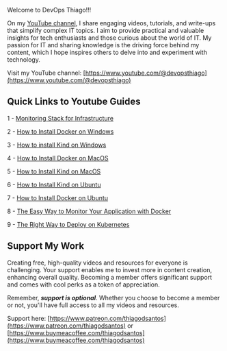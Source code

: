 Welcome to DevOps Thiago!!!

On my [YouTube channel](https://www.youtube.com/@devopsthiago), I share engaging videos, tutorials, and write-ups that simplify complex IT topics. I aim to provide practical and valuable insights for tech enthusiasts and those curious about the world of IT. My passion for IT and sharing knowledge is the driving force behind my content, which I hope inspires others to delve into and experiment with technology.

Visit my YouTube channel: [https://www.youtube.com/@devopsthiago](https://www.youtube.com/@devopsthiago)

## Quick Links to Youtube Guides

1 - [Monitoring Stack for Infrastructure](/1/README.md)

2 - [How to Install Docker on Windows](/2/README.md)

3 - [How to install Kind on Windows](/3/README.md)

4 - [How to Install Docker on MacOS](/4/README.md)
    
5 - [How to Install Kind on MacOS](/5/README.md)

6 - [How to Install Kind on Ubuntu](/6/README.md)

7 - [How to Install Docker on Ubuntu](/7/README.md)

8 - [The Easy Way to Monitor Your Application with Docker](/8/README.md)

9 - [The Right Way to Deploy on Kubernetes](/9/README.md)



## Support My Work

Creating free, high-quality videos and resources for everyone is challenging. Your support enables me to invest more in content creation, enhancing overall quality. Becoming a member offers significant support and comes with cool perks as a token of appreciation.

Remember, ***support is optional***. Whether you choose to become a member or not, you'll have full access to all my videos and resources.

Support here: [https://www.patreon.com/thiagodsantos](https://www.patreon.com/thiagodsantos) or [https://www.buymeacoffee.com/thiagodsantos](https://www.buymeacoffee.com/thiagodsantos)

